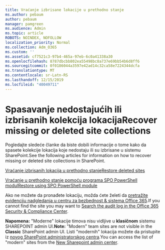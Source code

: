 ```yaml
---
title: Vraćanje izbrisane lokacije u prethodno stanje
ms.author: pebaum
author: pebaum
manager: pamgreen
ms.audience: Admin
ms.topic: article
ROBOTS: NOINDEX, NOFOLLOW
localization_priority: Normal
ms.collection: Adm_O365
ms.custom: ''
ms.assetid: cf7521c3-97b4-465a-97eb-6c0a41338a30
ms.openlocfilehash: 8787dbcbb802ea55498bc8a737e69bb54b6d8ff6
ms.sourcegitcommit: 0f0186044a3597e42ad14c32ca58e7224344dcfa
ms.translationtype: MT
ms.contentlocale: sr-Latn-RS
ms.lasthandoff: 12/15/2019
ms.locfileid: "40049711"
---
```

# <a name="recover-missing-or-deleted-site-collections"></a><span data-ttu-id="d7f72-102">Spasavanje nedostajućih ili izbrisanih kolekcija lokacija</span><span class="sxs-lookup"><span data-stu-id="d7f72-102">Recover missing or deleted site collections</span></span>

<span data-ttu-id="d7f72-103">Pogledajte sledeće članke da biste dobili informacije o tome kako da spasete kolekcije lokacija koje nedostaju ili su izbrisane u sistemu SharePoint.</span><span class="sxs-lookup"><span data-stu-id="d7f72-103">See the following articles for information on how to recover missing or deleted site collections in SharePoint.</span></span>

[<span data-ttu-id="d7f72-104">Vraćanje izbrisanih lokacija u prethodno stanje</span><span class="sxs-lookup"><span data-stu-id="d7f72-104">Restore deleted sites</span></span>](https://docs.microsoft.com/sharepoint/restore-deleted-site-collection)

[<span data-ttu-id="d7f72-105">Vraćanje u prethodno stanje pomoću programa SPO PowerShell modul</span><span class="sxs-lookup"><span data-stu-id="d7f72-105">Restore using SPO PowerShell module</span></span>](https://support.office.com/article/Introduction-to-the-SharePoint-Online-Management-Shell-C16941C3-19B4-4710-8056-34C034493429)

<span data-ttu-id="d7f72-106">Ako ne možete da pronađete lokaciju, možda ćete želeti da [pretražite evidenciju nadgledanja u centru za bezbednost &amp; sistema Office 365](https://docs.microsoft.com/office365/securitycompliance/search-the-audit-log-in-security-and-compliance).</span><span class="sxs-lookup"><span data-stu-id="d7f72-106">If you cannot find the site you may want to [Search the audit log in the Office 365 Security &amp; Compliance Center](https://docs.microsoft.com/office365/securitycompliance/search-the-audit-log-in-security-and-compliance).</span></span>

<span data-ttu-id="d7f72-107">**Napomena:** "Moderne" lokacije timova nisu vidljive u **klasičnom** sistemu SHAREPOINT admin UI.</span><span class="sxs-lookup"><span data-stu-id="d7f72-107">**Note:** "Modern" team sites are not visible in the **Classic** SharePoint admin UI.</span></span> <span data-ttu-id="d7f72-108">Listi "modernih" lokacija možete da pristupite iz [novog SharePoint administratorskog centra](https://docs.microsoft.com/sharepoint/get-started-new-admin-center).</span><span class="sxs-lookup"><span data-stu-id="d7f72-108">You can access the list of "modern" sites from the [New Sharepoint admin center](https://docs.microsoft.com/sharepoint/get-started-new-admin-center).</span></span>



